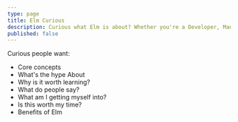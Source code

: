 ```yaml
---
type: page
title: Elm Curious
description: Curious what Elm is about? Whether you're a Developer, Manager, or just generally interested, start here!
published: false
---
```


Curious people want:


- Core concepts
- What's the hype About
- Why is it worth learning?
- What do people say?
- What am I getting myself into?
- Is this worth my time?
- Benefits of Elm
